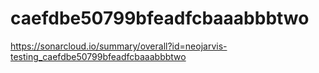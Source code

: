 # caefdbe50799bfeadfcbaaabbbtwo
https://sonarcloud.io/summary/overall?id=neojarvis-testing_caefdbe50799bfeadfcbaaabbbtwo
